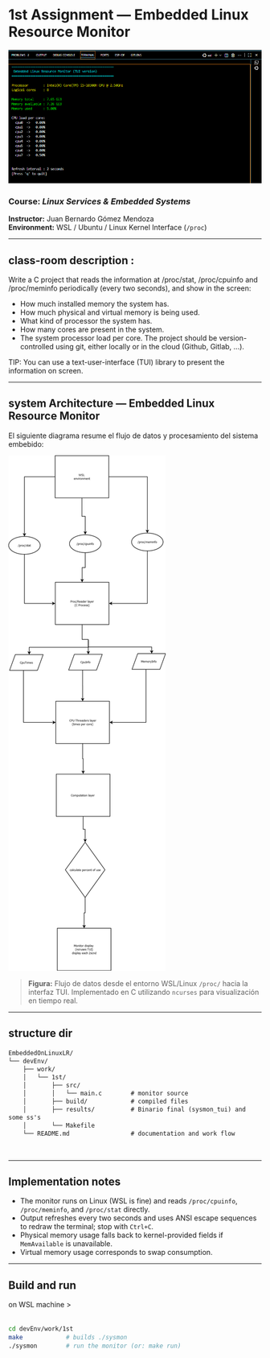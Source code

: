# 1st Assignment — Embedded Linux Resource Monitor

![System monitor](./results/monitorTUI.png)

### Course: _Linux Services & Embedded Systems_

**Instructor:** Juan Bernardo Gómez Mendoza  
**Environment:** WSL / Ubuntu / Linux Kernel Interface (`/proc`)

---

## class-room description :

Write a C project that reads the information at /proc/stat, /proc/cpuinfo and /proc/meminfo periodically (every two seconds), and show in the screen:

- How much installed memory the system has.
- How much physical and virtual memory is being used.
- What kind of processor the system has.
- How many cores are present in the system.
- The system processor load per core.
  The project should be version-controlled using git, either locally or in the cloud (Github, Gitlab, ...).

TIP: You can use a text-user-interface (TUI) library to present the information on screen.

---

## system Architecture — Embedded Linux Resource Monitor

El siguiente diagrama resume el flujo de datos y procesamiento del sistema embebido:

![System workflow](./results/blockDiagram.png)

> **Figura:** Flujo de datos desde el entorno WSL/Linux `/proc/` hacia la interfaz TUI.
> Implementado en C utilizando `ncurses` para visualización en tiempo real.

---

## structure dir

```
EmbeddedOnLinuxLR/
└── devEnv/
    ├── work/
    │   └── 1st/
    │       ├── src/
    │       │   └── main.c        # monitor source
    │       ├── build/            # compiled files
    │       ├── results/          # Binario final (sysmon_tui) and some ss's
    │       └── Makefile
    └── README.md                 # documentation and work flow



```

---

## Implementation notes

- The monitor runs on Linux (WSL is fine) and reads `/proc/cpuinfo`, `/proc/meminfo`, and `/proc/stat` directly.
- Output refreshes every two seconds and uses ANSI escape sequences to redraw the terminal; stop with `Ctrl+C`.
- Physical memory usage falls back to kernel-provided fields if `MemAvailable` is unavailable.
- Virtual memory usage corresponds to swap consumption.

---

## Build and run

on WSL machine >

```sh

cd devEnv/work/1st
make            # builds ./sysmon
./sysmon        # run the monitor (or: make run)
```
